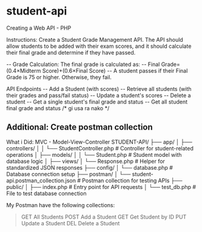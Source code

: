 # student-api
Creating a Web API - PHP

Instructions:
Create a Student Grade Management API. The API should allow students to be added with their exam scores, and it should calculate their final grade and determine if they have passed.  

-- Grade Calculation: The final grade is calculated as:
-- Final Grade=(0.4×Midterm Score)+(0.6×Final Score)
-- A student passes if their Final Grade is 75 or higher. Otherwise, they fail.

API Endpoints
-- Add a Student (with scores)
-- Retrieve all students (with their grades and pass/fail status)
-- Update a student's scores
-- Delete a student
-- Get a single student's final grade and status
-- Get all student final grade and status /* gi usa ra nako */

Additional: Create postman collection
------------------------------------------------------
What i Did:
MVC - Model-View-Controller
STUDENT-API/
├── app/
│   ├── controllers/
│   │   └── StudentController.php   # Controller for student-related operations
│   ├── models/
│   │   └── Student.php             # Student model with database logic
│   ├── views/
│       └── Response.php            # Helper for standardized JSON responses
├── config/
│   └── database.php                # Database connection setup
├── postman/
│   └── student-api.postman_collection.json # Postman collection for testing APIs
├── public/
│   ├── index.php                   # Entry point for API requests
│   └── test_db.php                 # File to test database connection


My Postman have the following collections:
> GET All Students
> POST Add a Student
> GET Get Student by ID
> PUT Update a Student
> DEL Delete a Student



















